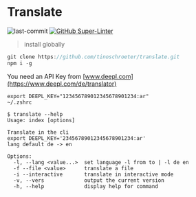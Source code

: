 # Translate

![last-commit](https://img.shields.io/github/last-commit/tinoschroeter/translate.svg?style=flat)
[![GitHub Super-Linter](https://github.com/tinoschroeter/translate/workflows/Lint%20Code%20Base/badge.svg)](https://github.com/tinoschroeter/translate/actions/workflows/linter.yml)

> install globally

```javaScript
git clone https://github.com/tinoschroeter/translate.git
npm i -g
```

You need an API Key from [www.deepl.com](https://www.deepl.com/de/translator)

```shell
export DEEPL_KEY="123456789012345678901234:ar"
~/.zshrc
```

```shell
$ translate --help 
Usage: index [options]

Translate in the cli
export DEEPL_KEY='23456789012345678901234:ar'
lang default de -> en

Options:
  -l, --lang <value...>  set language -l from to | -l de en
  -f --file <value>      translate a file
  -i --interactive       translate in interactive mode
  -v, --vers             output the current version
  -h, --help             display help for command
```
